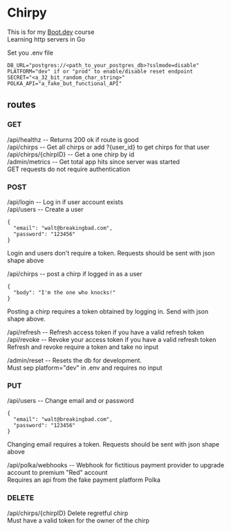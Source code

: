 # Chirpy

This is for my [Boot.dev](https://www.boot.dev/lessons/50f37da8-72c0-4860-a7d1-17e4bda5c243) course  
Learning http servers in Go

Set you .env file

```
DB_URL="postgres://<path_to_your_postgres_db>?sslmode=disable"
PLATFORM="dev" if or "prod" to enable/disable reset endpoint
SECRET="<a_32_bit_random_char_string>"
POLKA_API="a_fake_but_functional_API"
```

## routes

### GET
/api/healthz -- Returns 200 ok if route is good  
/api/chirps -- Get all chirps or add ?{user_id} to get chirps for that user  
/api/chirps/{chirpID} -- Get a one chirp by id  
/admin/metrics -- Get total app hits since server was started  
GET requests do not require authentication  

### POST
/api/login -- Log in if user account exists  
/api/users -- Create a user  
```
{
  "email": "walt@breakingbad.com",
  "password": "123456"
}
```
Login and users don't require a token. Requests should be sent with json shape above

/api/chirps -- post a chirp if logged in as a user
```
{
  "body": "I'm the one who knocks!"
}
```
Posting a chirp requires a token obtained by logging in. Send with json shape above.

/api/refresh -- Refresh access token if you have a valid refresh token  
/api/revoke -- Revoke your access token if you have a valid refresh token  
Refresh and revoke require a token and take no input  

/admin/reset -- Resets the db for development.  
Must sep platform="dev" in .env and requires no input  


### PUT
/api/users -- Change email and or password  
```
{
  "email": "walt@breakingbad.com",
  "password": "123456"
}
```
Changing email requires a token. Requests should be sent with json shape above  

/api/polka/webhooks -- Webhook for fictitious payment provider to upgrade account to premium "Red" account  
Requires an api from the fake payment platform Polka  

### DELETE
/api/chirps/{chirpID} Delete regretful chirp  
Must have a valid token for the owner of the chirp  


